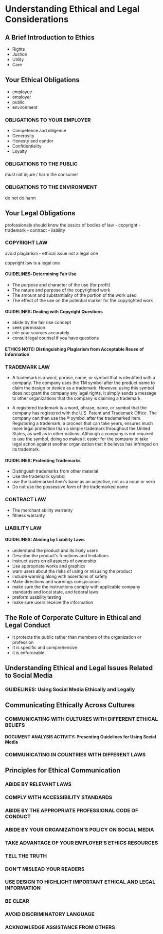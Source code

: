 # Understanding Ethical and Legal Considerations  

## A Brief Introduction to Ethics 

- Rights
- Justice
- Utility 
- Care

## Your Ethical Obligations 

- employee
- employer
- public
- environment 

### OBLIGATIONS TO YOUR EMPLOYER 

- Competence and diligence
- Generosity
- Honesty and candor 
- Confidentiality 
- Loyalty 

### OBLIGATIONS TO THE PUBLIC 

must not injure / harm the consumer 


### OBLIGATIONS TO THE ENVIRONMENT 

do not do harm

## Your Legal Obligations

professionals should know the basics of bodies of law 
	- copyright
	- trademark 
	- contract 
	- liability 


### COPYRIGHT LAW 

avoid plagiarism
	- ethical issue not a legal one 

copyright law is a legal one 

#### GUIDELINES: Determining Fair Use 

- The purpose and character of the use (for profit)
- The nature and purpose of the copyrighted work 
- The amount and substantiality of the portion of the work used 
- The effect of the use on the potential marker for the copyrighted work 

#### GUIDELINES: Dealing with Copyright Questions 

- abide by the fair use concept 
- seek permission
- cite your sources accurately
- consult legal counsel if you have questions 

#### ETHICS NOTE: Distinguishing Plagiarism from Acceptable Reuse of Information 



### TRADEMARK LAW 
- A trademark is a word, phrase, name, or symbol that is
identified with a company. The company uses the TM symbol
after the product name to claim the design or device as a
trademark. However, using this symbol does not grant the
company any legal rights. It simply sends a message to other
organizations that the company is claiming a trademark. 

- A registered trademark is a word, phrase, name, or symbol that
the company has registered with the U.S. Patent and
Trademark Office. The company can then use the ® symbol
after the trademarked item. Registering a trademark, a process
that can take years, ensures much more legal protection than
a simple trademark throughout the United States, as well as in
other nations. Although a company is not required to use the
symbol, doing so makes it easier for the company to take legal
action against another organization that it believes has
infringed on its trademark. 


#### GUIDELINES: Protecting Trademarks 

- Distinguish trademarks from other material
- Use the trademark symbol 
- use the trademarked item's bane as an adjective, not as a noun or verb
- Do not use the possessive form of the trademarked name 

### CONTRACT LAW 

- The merchant ability warranty 
- fitness warranty 

### LIABILITY LAW


#### GUIDELINES: Abiding by Liability Laws 

- understand the product and its likely users
- Describe the product's functions and limitations 
- instruct users on all aspects of ownership 
- Use appropriate works and graphics
- warn users about the risks of using or misusing the product 
- include warning along with assertions of safety 
- Make directions and warnings conspicuous 
- make sure the the instructions comply with applicable company standards and local state, and federal laws 
- preform usability testing 
- make sure users receive the information 

## The Role of Corporate Culture in Ethical and Legal Conduct 

- It protects the public rather than members of the
organization or profession
- It is specific and comprehensive
- it is enforceable 



## Understanding Ethical and Legal Issues Related to Social Media 




### GUIDELINES: Using Social Media Ethically and Legally 


## Communicating Ethically Across Cultures 


### COMMUNICATING WITH CULTURES WITH DIFFERENT ETHICAL BELIEFS 


#### DOCUMENT ANALYSIS ACTIVITY: Presenting Guidelines for Using Social Media 


### COMMUNICATING IN COUNTRIES WITH DIFFERENT LAWS 


## Principles for Ethical Communication 


### ABIDE BY RELEVANT LAWS 


### COMPLY WITH ACCESSIBILITY STANDARDS 


### ABIDE BY THE APPROPRIATE PROFESSIONAL CODE OF CONDUCT 


### ABIDE BY YOUR ORGANIZATION’S POLICY ON SOCIAL MEDIA 


### TAKE ADVANTAGE OF YOUR EMPLOYER’S ETHICS RESOURCES 


### TELL THE TRUTH 


### DON’T MISLEAD YOUR READERS 


### USE DESIGN TO HIGHLIGHT IMPORTANT ETHICAL AND LEGAL INFORMATION 


### BE CLEAR 


### AVOID DISCRIMINATORY LANGUAGE 


### ACKNOWLEDGE ASSISTANCE FROM OTHERS

